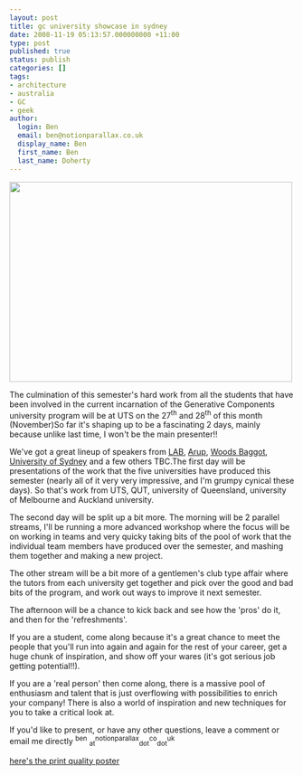 ```yaml
---
layout: post
title: gc university showcase in sydney
date: 2008-11-19 05:13:57.000000000 +11:00
type: post
published: true
status: publish
categories: []
tags:
- architecture
- australia
- GC
- geek
author:
  login: Ben
  email: ben@notionparallax.co.uk
  display_name: Ben
  first_name: Ben
  last_name: Doherty
---
```

<p><img src="{{ site.baseurl }}/assets/star%20thing%203.png" height="354" width="500" /></p>
<p>The culmination of this semester's hard work from all the students that have been involved in the current incarnation of the Generative Components university program will be at UTS on the 27<sup>th</sup> and 28<sup>th</sup> of this month (November)So far it's shaping up to be a fascinating 2 days, mainly because unlike last time, I won't be the main presenter!!</p>
<p>We've got a great lineup of speakers from <a href="http://www.labarchitecture.com/" title="Sam Kassuk">LAB</a>, <a href="http://www.arup.com/australasia/" title="Steve Downing, Matt Vola, John Legge-Wilkinson">Arup</a>, <a href="http://www.woodsbagot.com/en/Pages/default.aspx" title="Ben Coorey, David Marchant">Woods Baggot</a>, <a href="http://web.arch.usyd.edu.au/~marcaurel/" title="Marc-Aurel Schnable">University of Sydney</a> and a few others TBC.The first day will be presentations of the work that the five universities have produced this semester (nearly all of it very very impressive, and I'm grumpy cynical these days). So that's work from UTS, QUT, university of Queensland, university of Melbourne and Auckland university.<!--more--></p>
<p>The second day will be  split up a bit more. The morning will be 2 parallel streams, I'll be running a more advanced workshop where the focus will be on working in teams and very quicky taking bits of the pool of work that the individual team members have produced over the semester, and mashing them together and making a new project.</p>
<p>The other stream will be a bit more of a gentlemen's club type affair where the tutors from each university get together and pick over the good and bad bits of the program, and work out ways to improve it next semester.</p>
<p>The afternoon will be a chance to kick back and see how the 'pros' do it, and then for the 'refreshments'.</p>
<p>If you are a student, come along because it's a great chance to meet the people that you'll run into again and again for the rest of your career, get a huge chunk of inspiration, and show off your wares (it's got serious job getting potential!!).</p>
<p>If you are a 'real person' then come along, there is a massive pool of enthusiasm and talent that is just overflowing with possibilities to enrich your company! There is also a world of  inspiration and new techniques for you to take a critical look at.</p>
<p>If you'd like to present, or have any other questions, leave a comment or email me directly <sup>ben</sup> <sub>at</sub><sup>notionparallax</sup><sub>dot</sub><sup>co</sup><sub>dot</sub><sup>uk</sup><a href="http://www.notionparallax.co.uk/wordpressImages/star%20thing%203.pdf"></a></p>
<p><a href="http://www.notionparallax.co.uk/wordpressImages/star%20thing%203.pdf">here's the print quality poster</a></p>

